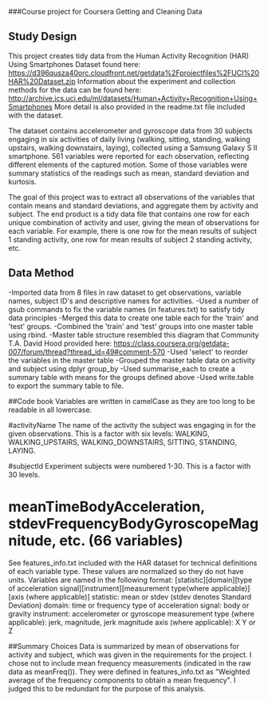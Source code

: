 ###Course project for Coursera Getting and Cleaning Data

## Study Design
This project creates tidy data from the Human Activity Recognition (HAR) Using Smartphones Dataset found here: https://d396qusza40orc.cloudfront.net/getdata%2Fprojectfiles%2FUCI%20HAR%20Dataset.zip 
Information about the experiment and collection methods for the data can be found here:
http://archive.ics.uci.edu/ml/datasets/Human+Activity+Recognition+Using+Smartphones 
More detail is also provided in the readme.txt file included with the dataset.

The dataset contains accelerometer and gyroscope data from 30 subjects engaging in six activities of daily living (walking, sitting, standing, walking upstairs, walking downstairs, laying), collected using a Samsung Galaxy S II smartphone. 561 variables were reported for each observation, reflecting different elements of the captured motion. Some of those variables were summary statistics of the readings such as mean, standard deviation and kurtosis.

The goal of this project was to extract all observations of the variables that contain means and standard deviations, and aggregate them by activity and subject. The end product is a tidy data file that contains one row for each unique combination of activity and user, giving the mean of observations for each variable.
For example, there is one row for the mean results of subject 1 standing activity, one row for mean results of subject 2 standing activity, etc.

## Data Method

-Imported data from 8 files in raw dataset to get observations, variable names, subject ID's and descriptive names for activities.
-Used a number of gsub commands to fix the variable names (in features.txt) to satisfy tidy data principles
-Merged this data to create one table each for the 'train' and 'test' groups.
-Combined the 'train' and 'test' groups into one master table using rbind.
-Master table structure resembled this diagram that Community T.A. David Hood provided here: https://class.coursera.org/getdata-007/forum/thread?thread_id=49#comment-570
-Used 'select' to reorder the variables in the master table
-Grouped the master table data on activity and subject using dplyr group_by
-Used summarise_each to create a summary table with means for the groups defined above
-Used write.table to export the summary table to file.


##Code book
Variables are written in camelCase as they are too long to be readable in all lowercase.

#activityName
The name of the activity the subject was engaging in for the given observations. This is a factor with six levels: WALKING, WALKING_UPSTAIRS, WALKING_DOWNSTAIRS, SITTING, STANDING, LAYING.

#subjectId
Experiment subjects were numbered 1-30. This is a factor with 30 levels.

# meanTimeBodyAcceleration, stdevFrequencyBodyGyroscopeMagnitude, etc. (66 variables)
See features_info.txt included with the HAR dataset for technical definitions of each variable type.
These values are normalized so they do not have units.
Variables are named in the following format:
[statistic][domain][type of acceleration signal][instrument][measurement type(where applicable)][axis (where applicable)]
	statistic: mean or stdev (stdev denotes Standard Deviation)
	domain: time or frequency
	type of acceleration signal: body or gravity
	instrument: accelerometer or gyroscope
	measurement type (where applicable): jerk, magnitude, jerk magnitude
	axis (where applicable): X Y or Z

##Summary Choices
Data is summarized by mean of observations for activity and subject, which was given in the requirements for the project. 
I chose not to include mean frequency measurements (indicated in the raw data as meanFreq()). They were defined in features_info.txt as "Weighted average of the frequency components to obtain a mean frequency". I judged this to be redundant for the purpose of this analysis.

